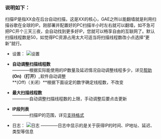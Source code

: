 ### 说明如下：
扫描IP是指XX会在后台自动扫描，这是XX的核心，GAE之所以能翻墙就是利用扫描谷歌在全球的IP。刚部署并配置好的PC扫描半小时左右就可以翻墙，如不急可把PC开个三天三夜，会自动找到更多好IP，您就可以畅享自由的互联网了。默认扫描线程数是50，如觉得PC资源占用太大可适当将扫描线程数改小点选择“更新”就行。
* 设置：
![设置](https://cloud.githubusercontent.com/assets/17795455/14109189/764d700a-f5f3-11e5-938c-1258fe23c4df.jpg)
* **自动调整扫描线程数**<br>
————根据实际能使用的IP数量及延迟情况自动调整线程多少，详见[帮助](https://github.com/XX-net/XX-Net/wiki/GoAgent-Auto-adjust-scan-ip-thread-num)<br>**(On)（打开）**_软件自动调整<br>**(Off)（关闭）**根据下面设定的数字确定线程数，不改变

* **最大扫描线程数**<br>
————自动调整扫描线程数的上限，手动调整后要点击更新

* **IP段列表**<br>
————扫描IP的范围，详见[支持格式](https://github.com/XX-net/XX-Net/wiki/GoAgent-Scan-Ip-Range-Format)

* 日志：
![日志](https://cloud.githubusercontent.com/assets/17795455/14109190/7654ec36-f5f3-11e5-9a00-519fc0d00a2f.jpg)
————日志中显示的是关于获得IP的时间、IP地址、延迟、类型等信息